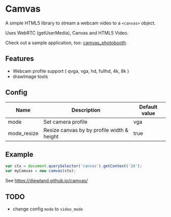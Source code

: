 # Camvas

A simple HTML5 library to stream a webcam video to a `<canvas>` object. 

Uses WebRTC (getUserMedia), Canvas and HTML5 Video.

Check out a sample application, too: [camvas_photobooth](http://cbrandolino.github.io/camvas_photobooth/).

## Features
* Webcam profile support ( qvga, vga, hd, fullhd, 4k, 8k )
* drawImage tools

## Config
| Name  | Description | Default value |
| ------------- | ------------- |---|
| mode  | Set camera profile  | vga |
| mode_resize  | Resize canvas by by profile width & height | true |

## Example

```javascript
var ctx = document.querySelector('canvas').getContext('2d');
var myCamvas = new camvas(ctx);
```
See https://diewland.github.io/camvas/

## TODO
* change config `mode` to `video_mode`
